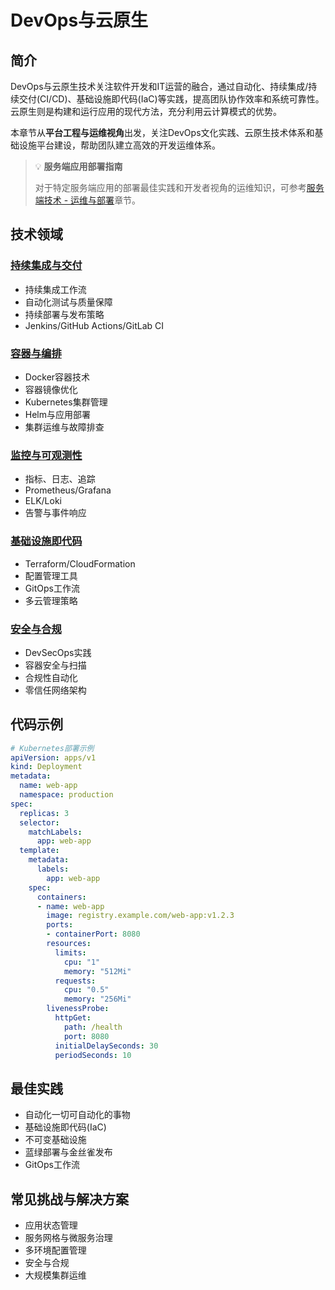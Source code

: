 # DevOps与云原生

## 简介

DevOps与云原生技术关注软件开发和IT运营的融合，通过自动化、持续集成/持续交付(CI/CD)、基础设施即代码(IaC)等实践，提高团队协作效率和系统可靠性。云原生则是构建和运行应用的现代方法，充分利用云计算模式的优势。

本章节从**平台工程与运维视角**出发，关注DevOps文化实践、云原生技术体系和基础设施平台建设，帮助团队建立高效的开发运维体系。

> 💡 **服务端应用部署指南**
> 
> 对于特定服务端应用的部署最佳实践和开发者视角的运维知识，可参考[服务端技术 - 运维与部署](/server/运维与部署/)章节。

## 技术领域

### [持续集成与交付](/devops/持续集成与交付/)
- 持续集成工作流
- 自动化测试与质量保障
- 持续部署与发布策略
- Jenkins/GitHub Actions/GitLab CI

### [容器与编排](/devops/容器与编排/)
- Docker容器技术
- 容器镜像优化
- Kubernetes集群管理
- Helm与应用部署
- 集群运维与故障排查

### [监控与可观测性](/devops/监控与可观测性/)
- 指标、日志、追踪
- Prometheus/Grafana
- ELK/Loki
- 告警与事件响应

### [基础设施即代码](/devops/基础设施即代码/)
- Terraform/CloudFormation
- 配置管理工具
- GitOps工作流
- 多云管理策略

### [安全与合规](/devops/安全与合规/)
- DevSecOps实践
- 容器安全与扫描
- 合规性自动化
- 零信任网络架构

## 代码示例

```yaml
# Kubernetes部署示例
apiVersion: apps/v1
kind: Deployment
metadata:
  name: web-app
  namespace: production
spec:
  replicas: 3
  selector:
    matchLabels:
      app: web-app
  template:
    metadata:
      labels:
        app: web-app
    spec:
      containers:
      - name: web-app
        image: registry.example.com/web-app:v1.2.3
        ports:
        - containerPort: 8080
        resources:
          limits:
            cpu: "1"
            memory: "512Mi"
          requests:
            cpu: "0.5"
            memory: "256Mi"
        livenessProbe:
          httpGet:
            path: /health
            port: 8080
          initialDelaySeconds: 30
          periodSeconds: 10
```

## 最佳实践

- 自动化一切可自动化的事物
- 基础设施即代码(IaC)
- 不可变基础设施
- 蓝绿部署与金丝雀发布
- GitOps工作流

## 常见挑战与解决方案

- 应用状态管理
- 服务网格与微服务治理
- 多环境配置管理
- 安全与合规
- 大规模集群运维 